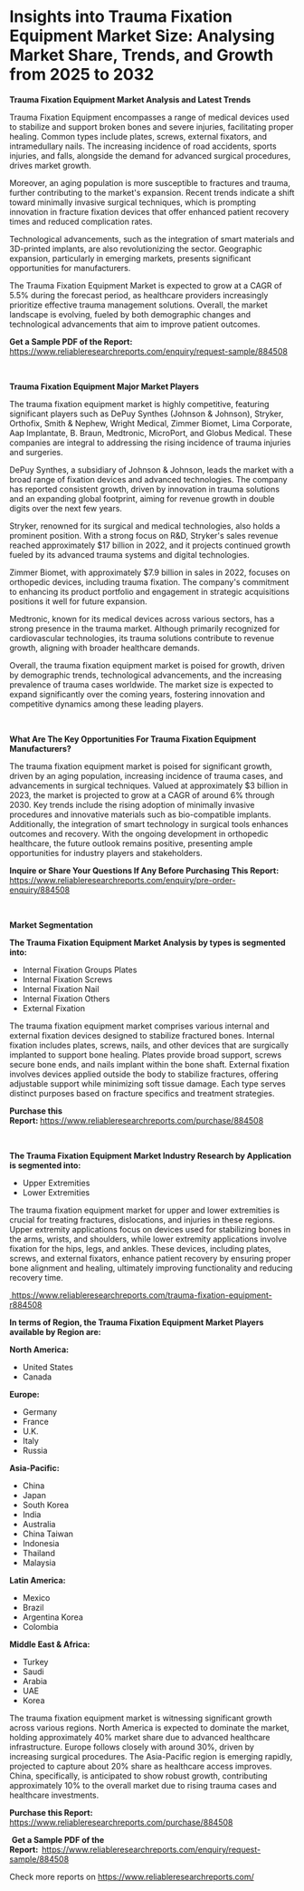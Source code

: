 <p><h1>Insights into Trauma Fixation Equipment Market Size: Analysing Market Share, Trends, and Growth from 2025 to 2032</h1></p><p><strong>Trauma Fixation Equipment Market Analysis and Latest Trends</strong></p>
<p><p>Trauma Fixation Equipment encompasses a range of medical devices used to stabilize and support broken bones and severe injuries, facilitating proper healing. Common types include plates, screws, external fixators, and intramedullary nails. The increasing incidence of road accidents, sports injuries, and falls, alongside the demand for advanced surgical procedures, drives market growth. </p><p>Moreover, an aging population is more susceptible to fractures and trauma, further contributing to the market's expansion. Recent trends indicate a shift toward minimally invasive surgical techniques, which is prompting innovation in fracture fixation devices that offer enhanced patient recovery times and reduced complication rates. </p><p>Technological advancements, such as the integration of smart materials and 3D-printed implants, are also revolutionizing the sector. Geographic expansion, particularly in emerging markets, presents significant opportunities for manufacturers. </p><p>The Trauma Fixation Equipment Market is expected to grow at a CAGR of 5.5% during the forecast period, as healthcare providers increasingly prioritize effective trauma management solutions. Overall, the market landscape is evolving, fueled by both demographic changes and technological advancements that aim to improve patient outcomes.</p></p>
<p><strong>Get a Sample PDF of the Report:&nbsp;</strong> <a href="https://www.reliableresearchreports.com/enquiry/request-sample/884508?utm_campaign=3078&utm_medium=2&utm_source=Github&utm_content=ia&utm_term=04032025&utm_id=trauma-fixation-equipment">https://www.reliableresearchreports.com/enquiry/request-sample/884508</a></p>
<p>&nbsp;</p>
<p><strong>Trauma Fixation Equipment Major Market Players</strong></p>
<p><p>The trauma fixation equipment market is highly competitive, featuring significant players such as DePuy Synthes (Johnson & Johnson), Stryker, Orthofix, Smith & Nephew, Wright Medical, Zimmer Biomet, Lima Corporate, Aap Implantate, B. Braun, Medtronic, MicroPort, and Globus Medical. These companies are integral to addressing the rising incidence of trauma injuries and surgeries.</p><p>DePuy Synthes, a subsidiary of Johnson & Johnson, leads the market with a broad range of fixation devices and advanced technologies. The company has reported consistent growth, driven by innovation in trauma solutions and an expanding global footprint, aiming for revenue growth in double digits over the next few years.</p><p>Stryker, renowned for its surgical and medical technologies, also holds a prominent position. With a strong focus on R&D, Stryker's sales revenue reached approximately $17 billion in 2022, and it projects continued growth fueled by its advanced trauma systems and digital technologies.</p><p>Zimmer Biomet, with approximately $7.9 billion in sales in 2022, focuses on orthopedic devices, including trauma fixation. The company's commitment to enhancing its product portfolio and engagement in strategic acquisitions positions it well for future expansion.</p><p>Medtronic, known for its medical devices across various sectors, has a strong presence in the trauma market. Although primarily recognized for cardiovascular technologies, its trauma solutions contribute to revenue growth, aligning with broader healthcare demands.</p><p>Overall, the trauma fixation equipment market is poised for growth, driven by demographic trends, technological advancements, and the increasing prevalence of trauma cases worldwide. The market size is expected to expand significantly over the coming years, fostering innovation and competitive dynamics among these leading players.</p></p>
<p>&nbsp;</p>
<p><strong>What Are The Key Opportunities For Trauma Fixation Equipment Manufacturers?</strong></p>
<p><p>The trauma fixation equipment market is poised for significant growth, driven by an aging population, increasing incidence of trauma cases, and advancements in surgical techniques. Valued at approximately $3 billion in 2023, the market is projected to grow at a CAGR of around 6% through 2030. Key trends include the rising adoption of minimally invasive procedures and innovative materials such as bio-compatible implants. Additionally, the integration of smart technology in surgical tools enhances outcomes and recovery. With the ongoing development in orthopedic healthcare, the future outlook remains positive, presenting ample opportunities for industry players and stakeholders.</p></p>
<p><strong>Inquire or Share Your Questions If Any Before Purchasing This Report:</strong> <a href="https://www.reliableresearchreports.com/enquiry/pre-order-enquiry/884508?utm_campaign=3078&utm_medium=2&utm_source=Github&utm_content=ia&utm_term=04032025&utm_id=trauma-fixation-equipment">https://www.reliableresearchreports.com/enquiry/pre-order-enquiry/884508</a></p>
<p>&nbsp;</p>
<p><strong>Market Segmentation</strong></p>
<p><strong>The Trauma Fixation Equipment Market Analysis by types is segmented into:</strong></p>
<p><ul><li>Internal Fixation Groups Plates</li><li>Internal Fixation Screws</li><li>Internal Fixation Nail</li><li>Internal Fixation Others</li><li>External Fixation</li></ul></p>
<p><p>The trauma fixation equipment market comprises various internal and external fixation devices designed to stabilize fractured bones. Internal fixation includes plates, screws, nails, and other devices that are surgically implanted to support bone healing. Plates provide broad support, screws secure bone ends, and nails implant within the bone shaft. External fixation involves devices applied outside the body to stabilize fractures, offering adjustable support while minimizing soft tissue damage. Each type serves distinct purposes based on fracture specifics and treatment strategies.</p></p>
<p><strong>Purchase this Report:&nbsp;</strong><a href="https://www.reliableresearchreports.com/purchase/884508?utm_campaign=3078&utm_medium=2&utm_source=Github&utm_content=ia&utm_term=04032025&utm_id=trauma-fixation-equipment">https://www.reliableresearchreports.com/purchase/884508</a></p>
<p>&nbsp;</p>
<p><strong>The Trauma Fixation Equipment Market Industry Research by Application is segmented into:</strong></p>
<p><ul><li>Upper Extremities</li><li>Lower Extremities</li></ul></p>
<p><p>The trauma fixation equipment market for upper and lower extremities is crucial for treating fractures, dislocations, and injuries in these regions. Upper extremity applications focus on devices used for stabilizing bones in the arms, wrists, and shoulders, while lower extremity applications involve fixation for the hips, legs, and ankles. These devices, including plates, screws, and external fixators, enhance patient recovery by ensuring proper bone alignment and healing, ultimately improving functionality and reducing recovery time.</p></p>
<p><a href="https://www.reliableresearchreports.com/trauma-fixation-equipment-r884508?utm_campaign=3078&utm_medium=2&utm_source=Github&utm_content=ia&utm_term=04032025&utm_id=trauma-fixation-equipment">&nbsp;https://www.reliableresearchreports.com/trauma-fixation-equipment-r884508</a></p>
<p><strong>In terms of Region, the Trauma Fixation Equipment Market Players available by Region are:</strong></p>
<p>
    <p> <strong> North America: </strong>
        <ul>
            <li>United States</li>
            <li>Canada</li>
        </ul>
        </p> 
    <p> <strong> Europe: </strong>
        <ul>
            <li>Germany</li>
            <li>France</li>
            <li>U.K.</li>
            <li>Italy</li>
            <li>Russia</li>
        </ul>
        </p> 
    <p> <strong> Asia-Pacific: </strong>
        <ul>
            <li>China</li>
            <li>Japan</li>
            <li>South Korea</li>
            <li>India</li>
            <li>Australia</li>
            <li>China Taiwan</li>
            <li>Indonesia</li>
            <li>Thailand</li>
            <li>Malaysia</li>
        </ul>
        </p> 
    <p> <strong> Latin America: </strong>
        <ul>
            <li>Mexico</li>
            <li>Brazil</li>
            <li>Argentina Korea</li>
            <li>Colombia</li>
        </ul>
        </p> 
    <p> <strong> Middle East & Africa: </strong>
        <ul>
            <li>Turkey</li>
            <li>Saudi</li>
            <li>Arabia</li>
            <li>UAE</li>
            <li>Korea</li>
        </ul>
    </p>
    </p>
<p><p>The trauma fixation equipment market is witnessing significant growth across various regions. North America is expected to dominate the market, holding approximately 40% market share due to advanced healthcare infrastructure. Europe follows closely with around 30%, driven by increasing surgical procedures. The Asia-Pacific region is emerging rapidly, projected to capture about 20% share as healthcare access improves. China, specifically, is anticipated to show robust growth, contributing approximately 10% to the overall market due to rising trauma cases and healthcare investments.</p></p>
<p><strong>Purchase this Report: </strong><a href="https://www.reliableresearchreports.com/purchase/884508?utm_campaign=3078&utm_medium=2&utm_source=Github&utm_content=ia&utm_term=04032025&utm_id=trauma-fixation-equipment">https://www.reliableresearchreports.com/purchase/884508</a></p>
<p>&nbsp;<strong>Get a Sample PDF of the Report:&nbsp;&nbsp;</strong><a href="https://www.reliableresearchreports.com/enquiry/request-sample/884508?utm_campaign=3078&utm_medium=2&utm_source=Github&utm_content=ia&utm_term=04032025&utm_id=trauma-fixation-equipment">https://www.reliableresearchreports.com/enquiry/request-sample/884508</a></p>
<p><strong></strong></p>
<p>Check more reports on <a href="https://www.reliableresearchreports.com/?utm_campaign=3078&utm_medium=2&utm_source=Github&utm_content=ia&utm_term=04032025&utm_id=trauma-fixation-equipment">https://www.reliableresearchreports.com/</a></p>
